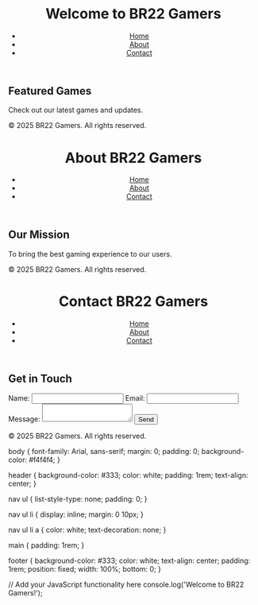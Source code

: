 <!DOCTYPE html>
<html lang="en">
<head>
    <meta charset="UTF-8">
    <meta name="viewport" content="width=device-width, initial-scale=1.0">
    <title>BR22 Gamers</title>
    <link rel="stylesheet" href="styles.css">
</head>
<body>
    <header>
        <h1>Welcome to BR22 Gamers</h1>
        <nav>
            <ul>
                <li><a href="index.html">Home</a></li>
                <li><a href="about.html">About</a></li>
                <li><a href="contact.html">Contact</a></li>
            </ul>
        </nav>
    </header>
    <main>
        <section>
            <h2>Featured Games</h2>
            <p>Check out our latest games and updates.</p>
        </section>
    </main>
    <footer>
        <p>&copy; 2025 BR22 Gamers. All rights reserved.</p>
    </footer>
    <script src="scripts.js"></script>
</body>
</html>





<!DOCTYPE html>
<html lang="en">
<head>
    <meta charset="UTF-8">
    <meta name="viewport" content="width=device-width, initial-scale=1.0">
    <title>About - BR22 Gamers</title>
    <link rel="stylesheet" href="styles.css">
</head>
<body>
    <header>
        <h1>About BR22 Gamers</h1>
        <nav>
            <ul>
                <li><a href="index.html">Home</a></li>
                <li><a href="about.html">About</a></li>
                <li><a href="contact.html">Contact</a></li>
            </ul>
        </nav>
    </header>
    <main>
        <section>
            <h2>Our Mission</h2>
            <p>To bring the best gaming experience to our users.</p>
        </section>
    </main>
    <footer>
        <p>&copy; 2025 BR22 Gamers. All rights reserved.</p>
    </footer>
    <script src="scripts.js"></script>
</body>
</html>




<!DOCTYPE html>
<html lang="en">
<head>
    <meta charset="UTF-8">
    <meta name="viewport" content="width=device-width, initial-scale=1.0">
    <title>Contact - BR22 Gamers</title>
    <link rel="stylesheet" href="styles.css">
</head>
<body>
    <header>
        <h1>Contact BR22 Gamers</h1>
        <nav>
            <ul>
                <li><a href="index.html">Home</a></li>
                <li><a href="about.html">About</a></li>
                <li><a href="contact.html">Contact</a></li>
            </ul>
        </nav>
    </header>
    <main>
        <section>
            <h2>Get in Touch</h2>
            <form action="submit_form.php" method="POST">
                <label for="name">Name:</label>
                <input type="text" id="name" name="name" required>
                <label for="email">Email:</label>
                <input type="email" id="email" name="email" required>
                <label for="message">Message:</label>
                <textarea id="message" name="message" required></textarea>
                <button type="submit">Send</button>
            </form>
        </section>
    </main>
    <footer>
        <p>&copy; 2025 BR22 Gamers. All rights reserved.</p>
    </footer>
    <script src="scripts.js"></script>
</body>
</html>



body {
    font-family: Arial, sans-serif;
    margin: 0;
    padding: 0;
    background-color: #f4f4f4;
}

header {
    background-color: #333;
    color: white;
    padding: 1rem;
    text-align: center;
}

nav ul {
    list-style-type: none;
    padding: 0;
}

nav ul li {
    display: inline;
    margin: 0 10px;
}

nav ul li a {
    color: white;
    text-decoration: none;
}

main {
    padding: 1rem;
}

footer {
    background-color: #333;
    color: white;
    text-align: center;
    padding: 1rem;
    position: fixed;
    width: 100%;
    bottom: 0;
}



// Add your JavaScript functionality here
console.log('Welcome to BR22 Gamers!');
